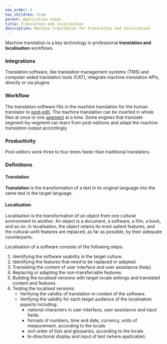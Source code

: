 ```yaml
---
nav_order: 4
has_children: true
parent: Application areas
title: Translation and localisation
description: Machine translation for translation and localisation
---
```


Machine translation is a key technology in professional **translation and localisation** workflows.
 
### Integrations
<!-- Link to the chapter on TMS and CAT when it's ready -->
Translation software, like translation management systems (TMS) and computer-aided translation tools (CAT), integrate machine translation APIs, directly or via plugins.

### Workflow

The translation software fills in the machine translation for the human translator to [post-edit](../workflows/post-editing.md).
The machine translation can be inserted in whole files at once or one [segment](../concepts/segment.md) at a time.
Some engines that translate segment-by-segment can learn from post-editions and adapt the machine translation output accordingly.

### Productivity
<!-- Not always true!!! Link to the chapter on post-editing productivity when it's ready -->
Post-editors work three to four times faster than traditional translators.

### Definitions

#### Translation
**Translation** is the transformation of a text in its original language into the same text in the target language.

#### Localisation
Localisation is the transformation of an object from one cultural environment to another.
An object is a document, a software, a film, a book, and so on.
In localisation, the object retains its most salient features, and the cultural-unfit features are replaced, as far as possible, by their adequate counterparts.

Localisation of a software consists of the following steps:
1. Identifying the software usability in the target culture. 
2. Identifying the features that need to be replaced or adapted.
3. Translating the content of user interface and user assistance (help).
4. Replacing or adapting the non-transferrable features.
5. Building the localised versions with target locale settings and translated content and features.
6. Testing the localised versions: 
   - Verifying the validity of translation in context of the software.
   - Verifying the validity for each target audience of the localisation aspects including:
     - national characters in user interface, user assistance and input fields
     - formats of numbers, time and date, currency, units of measurement, according to the locale
     - sort order of lists and glossaries, according to the locale
     - bi-directional display and input of text (where applicable).
